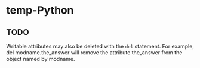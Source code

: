 # temp-Python

## TODO

 Writable attributes may also be deleted with the `del` statement. For example, del modname.the_answer will remove the attribute the_answer from the object named by modname.
